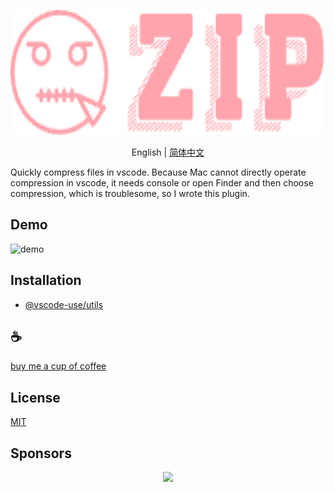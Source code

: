<p align="center">
<img height="200" src="./icon.png" alt="vscode-simon-zip">
</p>
<p align="center"> English | <a href="./README_zh.md">简体中文</a></p>

Quickly compress files in vscode. Because Mac cannot directly operate compression in vscode, it needs console or open Finder and then choose compression, which is troublesome, so I wrote this plugin.

## Demo

![demo](./assets/demo.gif)

## Installation

- [@vscode-use/utils](https://github.com/vscode-use/utils)

## :coffee:

[buy me a cup of coffee](https://github.com/Simon-He95/sponsor)

## License

[MIT](./license)

## Sponsors

<p align="center">
  <a href="https://cdn.jsdelivr.net/gh/Simon-He95/sponsor/sponsors.svg">
    <img src="https://cdn.jsdelivr.net/gh/Simon-He95/sponsor/sponsors.png"/>
  </a>
</p>
